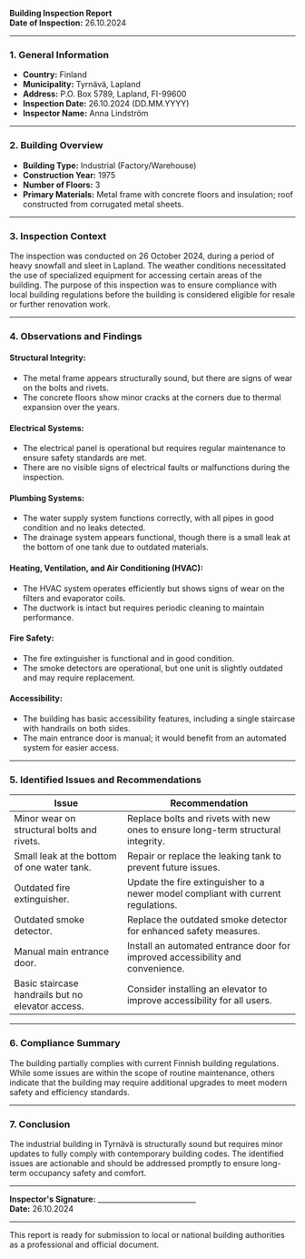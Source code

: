 

**Building Inspection Report**  
**Date of Inspection:** 26.10.2024  

---

### **1. General Information**  
- **Country:** Finland  
- **Municipality:** Tyrnävä, Lapland  
- **Address:** P.O. Box 5789, Lapland, FI-99600  
- **Inspection Date:** 26.10.2024 (DD.MM.YYYY)  
- **Inspector Name:** Anna Lindström  

---

### **2. Building Overview**  
- **Building Type:** Industrial (Factory/Warehouse)  
- **Construction Year:** 1975  
- **Number of Floors:** 3  
- **Primary Materials:** Metal frame with concrete floors and insulation; roof constructed from corrugated metal sheets.  

---

### **3. Inspection Context**  
The inspection was conducted on 26 October 2024, during a period of heavy snowfall and sleet in Lapland. The weather conditions necessitated the use of specialized equipment for accessing certain areas of the building. The purpose of this inspection was to ensure compliance with local building regulations before the building is considered eligible for resale or further renovation work.  

---

### **4. Observations and Findings**  

#### **Structural Integrity:**  
- The metal frame appears structurally sound, but there are signs of wear on the bolts and rivets.  
- The concrete floors show minor cracks at the corners due to thermal expansion over the years.  

#### **Electrical Systems:**  
- The electrical panel is operational but requires regular maintenance to ensure safety standards are met.  
- There are no visible signs of electrical faults or malfunctions during the inspection.  

#### **Plumbing Systems:**  
- The water supply system functions correctly, with all pipes in good condition and no leaks detected.  
- The drainage system appears functional, though there is a small leak at the bottom of one tank due to outdated materials.  

#### **Heating, Ventilation, and Air Conditioning (HVAC):**  
- The HVAC system operates efficiently but shows signs of wear on the filters and evaporator coils.  
- The ductwork is intact but requires periodic cleaning to maintain performance.  

#### **Fire Safety:**  
- The fire extinguisher is functional and in good condition.  
- The smoke detectors are operational, but one unit is slightly outdated and may require replacement.  

#### **Accessibility:**  
- The building has basic accessibility features, including a single staircase with handrails on both sides.  
- The main entrance door is manual; it would benefit from an automated system for easier access.  

---

### **5. Identified Issues and Recommendations**  

| **Issue**                                                                 | **Recommendation**                                                                 |
|--------------------------------------------------------------------------|-----------------------------------------------------------------------------------|
| Minor wear on structural bolts and rivets.                           | Replace bolts and rivets with new ones to ensure long-term structural integrity.    |
| Small leak at the bottom of one water tank.                            | Repair or replace the leaking tank to prevent future issues.                        |
| Outdated fire extinguisher.                                            | Update the fire extinguisher to a newer model compliant with current regulations.  |
| Outdated smoke detector.                                               | Replace the outdated smoke detector for enhanced safety measures.                  |
| Manual main entrance door.                                              | Install an automated entrance door for improved accessibility and convenience.    |
| Basic staircase handrails but no elevator access.                       | Consider installing an elevator to improve accessibility for all users.             |

---

### **6. Compliance Summary**  
The building partially complies with current Finnish building regulations. While some issues are within the scope of routine maintenance, others indicate that the building may require additional upgrades to meet modern safety and efficiency standards.  

---

### **7. Conclusion**  
The industrial building in Tyrnävä is structurally sound but requires minor updates to fully comply with contemporary building codes. The identified issues are actionable and should be addressed promptly to ensure long-term occupancy safety and comfort.  

---  
**Inspector's Signature:** ___________________________  
**Date:** 26.10.2024  

---

This report is ready for submission to local or national building authorities as a professional and official document.